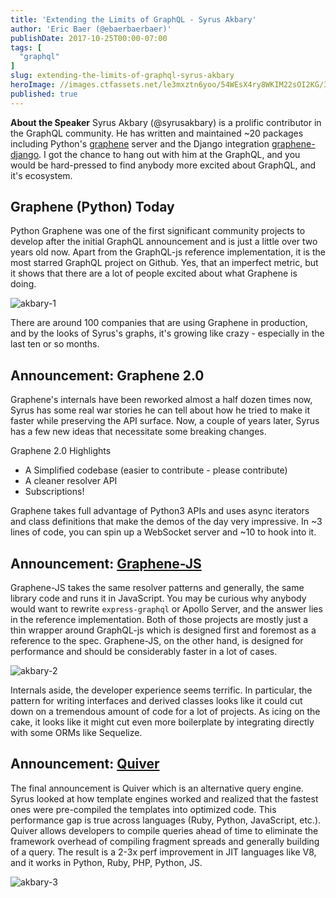 ```yaml
---
title: 'Extending the Limits of GraphQL - Syrus Akbary'
author: 'Eric Baer (@ebaerbaerbaer)'
publishDate: 2017-10-25T00:00-07:00
tags: [
  "graphql"
]
slug: extending-the-limits-of-graphql-syrus-akbary
heroImage: //images.ctfassets.net/le3mxztn6yoo/54WEsX4ry8WKIM22sOI2KG/3953c4b0af55d2d681920fbac828679a/akbary-1.png
published: true
---
```



**About the Speaker**
Syrus Akbary (@syrusakbary) is a prolific contributor in the GraphQL community. He has written and maintained \~20 packages including Python's [graphene](https://github.com/graphql-python/graphene) server and the Django integration [graphene-django](https://github.com/graphql-python/graphene-django). I got the chance to hang out with him at the GraphQL, and you would be hard-pressed to find anybody more excited about GraphQL, and it's ecosystem.

## Graphene (Python) Today

Python Graphene was one of the first significant community projects to develop after the initial GraphQL announcement and is just a little over two years old now. Apart from the GraphQL-js reference implementation, it is the most starred GraphQL project on Github. Yes, that an imperfect metric, but it shows that there are a lot of people excited about what Graphene is doing.


![akbary-1](//images.contentful.com/le3mxztn6yoo/54WEsX4ry8WKIM22sOI2KG/3953c4b0af55d2d681920fbac828679a/akbary-1.png)

There are around 100 companies that are using Graphene in production, and by the looks of Syrus's graphs, it's growing like crazy - especially in the last ten or so months.


## Announcement: Graphene 2.0
Graphene's internals have been reworked almost a half dozen times now, Syrus has some real war stories he can tell about how he tried to make it faster while preserving the API surface. Now, a couple of years later, Syrus has a few new ideas that necessitate some breaking changes.

Graphene 2.0 Highlights
  * A Simplified codebase (easier to contribute - please contribute)
  * A cleaner resolver API
  * Subscriptions!

Graphene takes full advantage of Python3 APIs and uses async iterators and class definitions that make the demos of the day very impressive. In ~3 lines of code, you can spin up a WebSocket server and ~10 to hook into it.

## Announcement: [Graphene-JS](http://graphene-js.org/)

Graphene-JS takes the same resolver patterns and generally, the same library code and runs it in JavaScript. You may be curious why anybody would want to rewrite `express-graphql` or Apollo Server, and the answer lies in the reference implementation. Both of those projects are mostly just a thin wrapper around GraphQL-js which is designed first and foremost as a reference to the spec. Graphene-JS, on the other hand, is designed for performance and should be considerably faster in a lot of cases.

![akbary-2](//images.contentful.com/le3mxztn6yoo/RYyLfGUFGKowo8EK66KIQ/865d17ea83cbc2ee703213b7024a94cb/akbary-2.png)

Internals aside, the developer experience seems terrific. In particular, the pattern for writing interfaces and derived classes looks like it could cut down on a tremendous amount of code for a lot of projects. As icing on the cake, it looks like it might cut even more boilerplate by integrating directly with some ORMs like Sequelize.


## Announcement: [Quiver](http://graphql-quiver.com/)

The final announcement is Quiver which is an alternative query engine. Syrus looked at how template engines worked and realized that the fastest ones were pre-compiled the templates into optimized code. This performance gap is true across languages (Ruby, Python, JavaScript, etc.). Quiver allows developers to compile queries ahead of time to eliminate the framework overhead of compiling fragment spreads and generally building of a query. The result is a 2-3x perf improvement in JIT languages like V8, and it works in Python, Ruby, PHP, Python, JS.

![akbary-3](//images.contentful.com/le3mxztn6yoo/71Vuoi88ZUcY4Um0okiQw4/83f3cba890cf5e0470775e1d2be36d1c/akbary-3.png)
